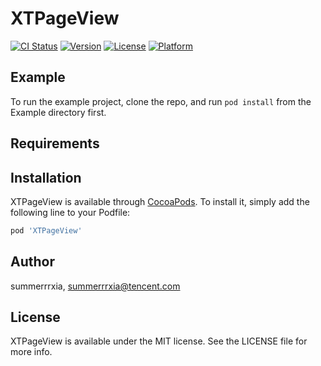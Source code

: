 # XTPageView

[![CI Status](https://img.shields.io/travis/summerrrxia/XTPageView.svg?style=flat)](https://travis-ci.org/summerrrxia/XTPageView)
[![Version](https://img.shields.io/cocoapods/v/XTPageView.svg?style=flat)](https://cocoapods.org/pods/XTPageView)
[![License](https://img.shields.io/cocoapods/l/XTPageView.svg?style=flat)](https://cocoapods.org/pods/XTPageView)
[![Platform](https://img.shields.io/cocoapods/p/XTPageView.svg?style=flat)](https://cocoapods.org/pods/XTPageView)

## Example

To run the example project, clone the repo, and run `pod install` from the Example directory first.

## Requirements

## Installation

XTPageView is available through [CocoaPods](https://cocoapods.org). To install
it, simply add the following line to your Podfile:

```ruby
pod 'XTPageView'
```

## Author

summerrrxia, summerrrxia@tencent.com

## License

XTPageView is available under the MIT license. See the LICENSE file for more info.

